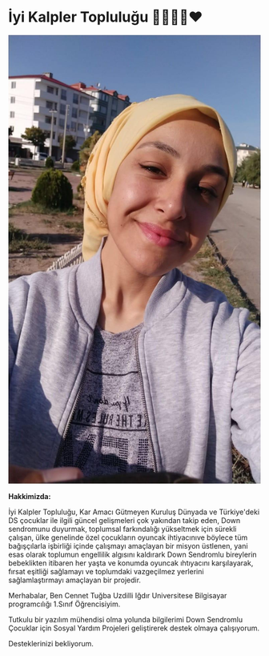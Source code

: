 # İyi Kalpler Topluluğu 👨‍👩‍👧‍👦❤️

<img src="./images/Personal.jpeg/">

**Hakkimizda:**

İyi Kalpler Topluluğu, Kar Amacı Gütmeyen Kuruluş
Dünyada ve Türkiye'deki DS çocuklar ile ilgili güncel gelişmeleri çok yakından takip eden, Down sendromunu duyurmak, toplumsal farkındalığı yükseltmek için sürekli çalışan, ülke genelinde özel çocukların oyuncak ihtiyacınıve böylece tüm bağışçılarla işbirliği içinde çalışmayı amaçlayan bir misyon üstlenen, yani esas olarak toplumun engellilik algısını kaldırark Down Sendromlu bireylerin bebeklikten itibaren her yaşta ve konumda oyuncak ıhtıyacını karşılayarak, fırsat eşitliği sağlamayı ve toplumdaki vazgeçilmez yerlerini sağlamlaştırmayı amaçlayan bir projedir.

Merhabalar, Ben Cennet Tuğba Uzdilli Iğdır Universitese Bilgisayar programcılığı 1.Sınıf Öğrencisiyim.

Tutkulu bir yazılım mühendisi olma yolunda bilgilerimi Down Sendromlu Çocuklar için Sosyal Yardım Projeleri geliştirerek destek olmaya çalışıyorum.

Desteklerinizi bekliyorum.